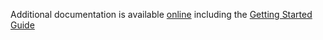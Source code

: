 Additional documentation is available [online](https://developer.goacoustic.com/acoustic-campaign/docs/mobile-campaign-overview) including the [Getting Started Guide](https://developer.goacoustic.com/acoustic-campaign/docs/add-the-ios-sdk-to-your-app)
